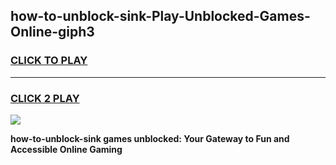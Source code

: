 
## how-to-unblock-sink-Play-Unblocked-Games-Online-giph3
<h3>
<a href="https://premium76.site?title=how-to-unblock-sink&ref=25A">CLICK TO PLAY</a></h3>
<hr>

<h3>
<a href="https://premium76.site?title=how-to-unblock-sink&ref=25A">CLICK 2 PLAY</a>
  
</h3>

<a href="https://premium76.site?title=how-to-unblock-sink&ref=25A"><img src="https://clearcache.store/games.png"></a>


**how-to-unblock-sink games unblocked: Your Gateway to Fun and Accessible Online Gaming**
